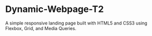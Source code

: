 # Dynamic-Webpage-T2
A simple responsive landing page built with HTML5 and CSS3 using Flexbox, Grid, and Media Queries.
